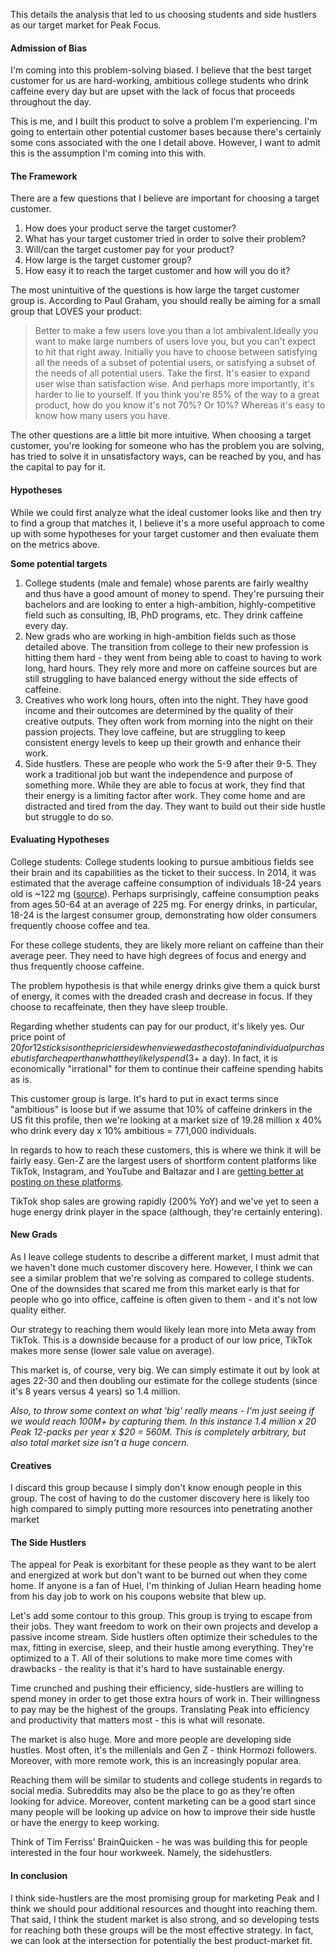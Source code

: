 This details the analysis that led to us choosing students and side hustlers as our target market for Peak Focus.

#### Admission of Bias

I'm coming into this problem-solving biased. I believe that the best target customer for us are hard-working, ambitious college students who drink caffeine every day but are upset with the lack of focus that proceeds throughout the day.

This is me, and I built this product to solve a problem I'm experiencing. I'm going to entertain other potential customer bases because there's certainly some cons associated with the one I detail above. However, I want to admit this is the assumption I'm coming into this with. 
#### The Framework

There are a few questions that I believe are important for choosing a target customer.

1. How does your product serve the target customer?
2. What has your target customer tried in order to solve their problem?
3. Will/can the target customer pay for your product?
4. How large is the target customer group?
5. How easy it to reach the target customer and how will you do it?

The most unintuitive of the questions is how large the target customer group is. According to Paul Graham, you should really be aiming for a small group that LOVES your product:

> Better to make a few users love you than a lot ambivalent.Ideally you want to make large numbers of users love you, but you can't expect to hit that right away. Initially you have to choose between satisfying all the needs of a subset of potential users, or satisfying a subset of the needs of all potential users. Take the first. It's easier to expand user wise than satisfaction wise. And perhaps more importantly, it's harder to lie to yourself. If you think you're 85% of the way to a great product, how do you know it's not 70%? Or 10%? Whereas it's easy to know how many users you have.

The other questions are a little bit more intuitive. When choosing a target customer, you're looking for someone who has the problem you are solving, has tried to solve it in unsatisfactory ways, can be reached by you, and has the capital to pay for it.

#### Hypotheses

While we could first analyze what the ideal customer looks like and then try to find a group that matches it, I believe it's a more useful approach to come up with some hypotheses for your target customer and then evaluate them on the metrics above.

**Some potential targets**
1. College students (male and female) whose parents are fairly wealthy and thus have a good amount of money to spend. They're pursuing their bachelors and are looking to enter a high-ambition, highly-competitive field such as consulting, IB, PhD programs, etc. They drink caffeine every day.
2. New grads who are working in high-ambition fields such as those detailed above. The transition from college to their new profession is hitting them hard - they went from being able to coast to having to work long, hard hours. They rely more and more on caffeine sources but are still struggling to have balanced energy without the side effects of caffeine.
3. Creatives who work long hours, often into the night. They have good income and their outcomes are determined by the quality of their creative outputs. They often work from morning into the night on their passion projects. They love caffeine, but are struggling to keep consistent energy levels to keep up their growth and enhance their work. 
4. Side hustlers. These are people who work the 5-9 after their 9-5. They work a traditional job but want the independence and purpose of something more. While they are able to focus at work, they find that their energy is a limiting factor after work. They come home and are distracted and tired from the day. They want to build out their side hustle but struggle to do so.

#### Evaluating Hypotheses

College students:
College students looking to pursue ambitious fields see their brain and its capabilities as the ticket to their success. In 2014, it was estimated that the average caffeine consumption of individuals 18-24 years old is ~122 mg ([source](https://www.sciencedirect.com/science/article/pii/S0278691513007175)). Perhaps surprisingly, caffeine consumption peaks from ages 50-64 at an average of 225 mg. For energy drinks, in particular, 18-24 is the largest consumer group, demonstrating how older consumers frequently choose coffee and tea.

For these college students, they are likely more reliant on caffeine than their average peer. They need to have high degrees of focus and energy and thus frequently choose caffeine.

The problem hypothesis is that while energy drinks give them a quick burst of energy, it comes with the dreaded crash and decrease in focus. If they choose to recaffeinate, then they have sleep trouble.

Regarding whether students can pay for our product, it's likely yes. Our price point of $20 for 12 sticks is on the pricier side when viewed as the cost of an individual purchase but is far cheaper than what they likely spend ($3+ a day). In fact, it is economically "irrational" for them to continue their caffeine spending habits as is.

This customer group is large. It's hard to put in exact terms since "ambitious" is loose but if we assume that 10% of caffeine drinkers in the US fit this profile, then we're looking at a market size of 19.28 million x 40% who drink every day x 10% ambitious = 771,000 individuals.

In regards to how to reach these customers, this is where we think it will be fairly easy. Gen-Z are the largest users of shortform content platforms like TikTok, Instagram, and YouTube and Baltazar and I are [getting better at posting on these platforms](https://www.youtube.com/shorts/nqnRjWnj1Go).

TikTok shop sales are growing rapidly (200% YoY) and we've yet to seen a huge energy drink player in the space (although, they're certainly entering).

#### New Grads

As I leave college students to describe a different market, I must admit that we haven't done much customer discovery here. However, I think we can see a similar problem that we're solving as compared to college students. One of the downsides that scared me from this market early is that for people who go into office, caffeine is often given to them - and it's not low quality either.

Our strategy to reaching them would likely lean more into Meta away from TikTok. This is a downside because for a product of our low price, TikTok makes more sense (lower sale value on average).

This market is, of course, very big. We can simply estimate it out by look at ages 22-30 and then doubling our estimate for the college students (since it's 8 years versus 4 years) so 1.4 million.

*Also, to throw some context on what 'big' really means - I'm just seeing if we would reach 100M+ by capturing them. In this instance 1.4 million x 20 Peak 12-packs per year x $20 = 560M. This is completely arbitrary, but also total market size isn't a huge concern.*

#### Creatives

I discard this group because I simply don't know enough people in this group. The cost of having to do the customer discovery here is likely too high compared to simply putting more resources into penetrating another market

#### The Side Hustlers

The appeal for Peak is exorbitant for these people as they want to be alert and energized at work but don't want to be burned out when they come home. If anyone is a fan of Huel, I'm thinking of Julian Hearn heading home from his day job to work on his coupons website that blew up.

Let's add some contour to this group. This group is trying to escape from their jobs. They want freedom to work on their own projects and develop a passive income stream. Side hustlers often optimize their schedules to the max, fitting in exercise, sleep, and their hustle among everything. They're optimized to a T. All of their solutions to make more time comes with drawbacks - the reality is that it's hard to have sustainable energy.

Time crunched and pushing their efficiency, side-hustlers are willing to spend money in order to get those extra hours of work in. Their willingness to pay may be the highest of the groups. Translating Peak into efficiency and productivity that matters most - this is what will resonate.

The market is also huge. More and more people are developing side hustles. Most often, it's the millenials and Gen Z - think Hormozi followers. Moreover, with more remote work, this is an increasingly popular area.

Reaching them will be similar to students and college students in regards to social media. Subreddits may also be the place to go as they're often looking for advice. Moreover, content marketing can be a good start since many people will be looking up advice on how to improve their side hustle or have the energy to keep working.

Think of Tim Ferriss' BrainQuicken - he was was building this for people interested in the four hour workweek. Namely, the sidehustlers.

#### In conclusion

I think side-hustlers are the most promising group for marketing Peak and I think we should pour additional resources and thought into reaching them. That said, I think the student market is also strong, and so developing tests for reaching both these groups will be the most effective strategy. In fact, we can look at the intersection for potentially the best product-market fit.
